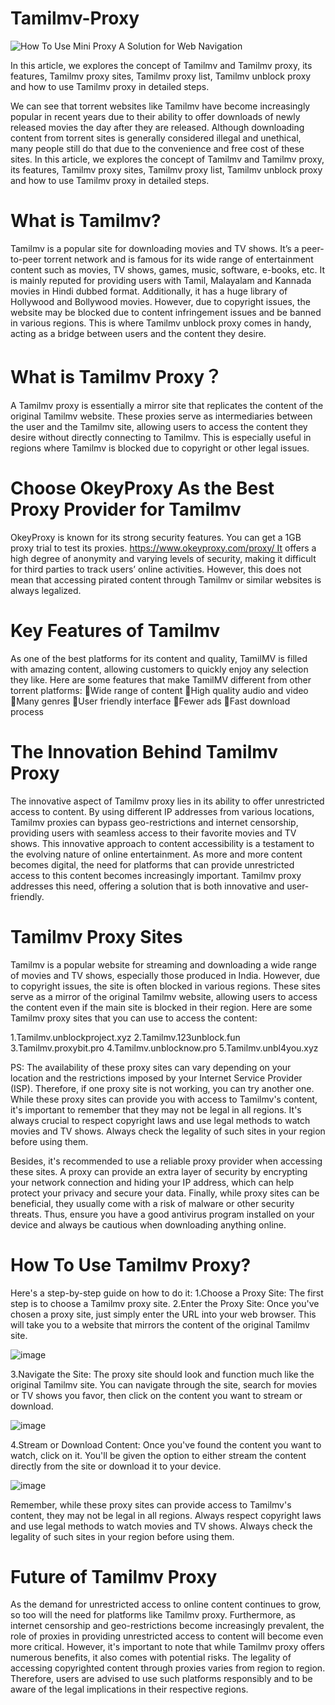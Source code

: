 # Tamilmv-Proxy
![How To Use Mini Proxy A Solution for Web Navigation](https://github.com/OkeyProxyCom/Tamilmv-Proxy/assets/150340973/d2cfcf63-4668-4b20-9d19-f489cdc6ffe4)

In this article, we explores the concept of Tamilmv and Tamilmv proxy, its features, Tamilmv proxy sites, Tamilmv proxy list, Tamilmv unblock proxy and how to use Tamilmv proxy in detailed steps.

We can see that torrent websites like Tamilmv have become increasingly popular in recent years due to their ability to offer downloads of newly released movies the day after they are released. Although downloading content from torrent sites is generally considered illegal and unethical, many people still do that due to the convenience and free cost of these sites.
In this article, we explores the concept of Tamilmv and Tamilmv proxy, its features, Tamilmv proxy sites, Tamilmv proxy list, Tamilmv unblock proxy and how to use Tamilmv proxy in detailed steps.

# What is Tamilmv?

Tamilmv is a popular site for downloading movies and TV shows. It’s a peer-to-peer torrent network and is famous for its wide range of entertainment content such as movies, TV shows, games, music, software, e-books, etc. It is mainly reputed for providing users with Tamil, Malayalam and Kannada movies in Hindi dubbed format.
Additionally, it has a huge library of Hollywood and Bollywood movies. However, due to copyright issues, the website may be blocked due to content infringement issues and be banned in various regions. This is where Tamilmv unblock proxy comes in handy, acting as a bridge between users and the content they desire. 

# What is Tamilmv Proxy？
A Tamilmv proxy is essentially a mirror site that replicates the content of the original Tamilmv website. These proxies serve as intermediaries between the user and the Tamilmv site, allowing users to access the content they desire without directly connecting to Tamilmv. This is especially useful in regions where Tamilmv is blocked due to copyright or other legal issues.

# Choose OkeyProxy As the Best Proxy Provider for Tamilmv
OkeyProxy is known for its strong security features. You can get a 1GB proxy trial to test its proxies. https://www.okeyproxy.com/proxy/ It offers a high degree of anonymity and varying levels of security, making it difficult for third parties to track users’ online activities. However, this does not mean that accessing pirated content through Tamilmv or similar websites is always legalized.

# Key Features of Tamilmv
As one of the best platforms for its content and quality, TamilMV is filled with amazing content, allowing customers to quickly enjoy any selection they like. Here are some features that make TamilMV different from other torrent platforms:
Wide range of content
High quality audio and video
Many genres
User friendly interface
Fewer ads
Fast download process

# The Innovation Behind Tamilmv Proxy
The innovative aspect of Tamilmv proxy lies in its ability to offer unrestricted access to content. By using different IP addresses from various locations, Tamilmv proxies can bypass geo-restrictions and internet censorship, providing users with seamless access to their favorite movies and TV shows.
This innovative approach to content accessibility is a testament to the evolving nature of online entertainment. As more and more content becomes digital, the need for platforms that can provide unrestricted access to this content becomes increasingly important. Tamilmv proxy addresses this need, offering a solution that is both innovative and user-friendly.

# Tamilmv Proxy Sites
Tamilmv is a popular website for streaming and downloading a wide range of movies and TV shows, especially those produced in India. However, due to copyright issues, the site is often blocked in various regions. These sites serve as a mirror of the original Tamilmv website, allowing users to access the content even if the main site is blocked in their region.
Here are some Tamilmv proxy sites that you can use to access the content:

1.Tamilmv.unblockproject.xyz
2.Tamilmv.123unblock.fun
3.Tamilmv.proxybit.pro
4.Tamilmv.unblocknow.pro
5.Tamilmv.unbl4you.xyz

PS: The availability of these proxy sites can vary depending on your location and the restrictions imposed by your Internet Service Provider (ISP). Therefore, if one proxy site is not working, you can try another one.
While these proxy sites can provide you with access to Tamilmv's content, it's important to remember that they may not be legal in all regions. It's always crucial to respect copyright laws and use legal methods to watch movies and TV shows. Always check the legality of such sites in your region before using them.

Besides, it's recommended to use a reliable proxy provider when accessing these sites. A proxy can provide an extra layer of security by encrypting your network connection and hiding your IP address, which can help protect your privacy and secure your data.
Finally, while proxy sites can be beneficial, they usually come with a risk of malware or other security threats. Thus, ensure you have a good antivirus program installed on your device and always be cautious when downloading anything online.

# How To Use Tamilmv Proxy?
Here's a step-by-step guide on how to do it:
1.Choose a Proxy Site: The first step is to choose a Tamilmv proxy site.
2.Enter the Proxy Site: Once you've chosen a proxy site, just simply enter the URL into your web browser. This will take you to a website that mirrors the content of the original Tamilmv site.

![image](https://github.com/OkeyProxyCom/Tamilmv-Proxy/assets/150340973/69f4e5d7-0b43-4185-bf11-27d43f19f66a)

3.Navigate the Site: The proxy site should look and function much like the original Tamilmv site. You can navigate through the site, search for movies or TV shows you favor, then click on the content you want to stream or download.

![image](https://github.com/OkeyProxyCom/Tamilmv-Proxy/assets/150340973/aa4570b4-b6b3-438a-8612-2b1ea524c6c1)

4.Stream or Download Content: Once you've found the content you want to watch, click on it. You'll be given the option to either stream the content directly from the site or download it to your device.

![image](https://github.com/OkeyProxyCom/Tamilmv-Proxy/assets/150340973/ef952b74-4f8b-4d6f-b27b-0669ef34ea6a)

Remember, while these proxy sites can provide access to Tamilmv's content, they may not be legal in all regions. Always respect copyright laws and use legal methods to watch movies and TV shows. Always check the legality of such sites in your region before using them.

# Future of Tamilmv Proxy
As the demand for unrestricted access to online content continues to grow, so too will the need for platforms like Tamilmv proxy. Furthermore, as internet censorship and geo-restrictions become increasingly prevalent, the role of proxies in providing unrestricted access to content will become even more critical.
However, it's important to note that while Tamilmv proxy offers numerous benefits, it also comes with potential risks. The legality of accessing copyrighted content through proxies varies from region to region. Therefore, users are advised to use such platforms responsibly and to be aware of the legal implications in their respective regions.


